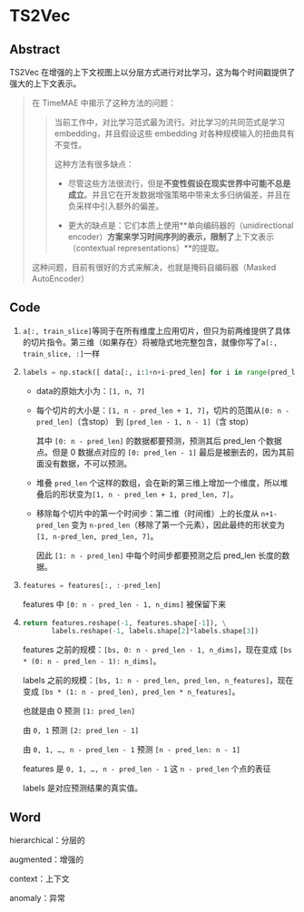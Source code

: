 # TS2Vec

## Abstract

TS2Vec 在增强的上下文视图上以分层方式进行对比学习，这为每个时间戳提供了强大的上下文表示。

> 在 TimeMAE 中揭示了这种方法的问题：
>
> > 当前工作中，对比学习范式最为流行。对比学习的共同范式是学习 embedding，并且假设这些 embedding 对各种规模输入的扭曲具有不变性。
> >
> > 这种方法有很多缺点：
> >
> > - 尽管这些方法很流行，但是**不变性假设在现实世界中可能不总是成立**。并且它在开发数据增强策略中带来太多归纳偏差，并且在负采样中引入额外的偏差。
> >
> > - 更大的缺点是：它们本质上使用**单向编码器的（unidirectional encoder）**方案来学习时间序列的表示，限制了**上下文表示（contextual representations）**的提取。
>
> 这种问题，目前有很好的方式来解决，也就是掩码自编码器（Masked AutoEncoder）



## Code

1. `a[:, train_slice]`等同于在所有维度上应用切片，但只为前两维提供了具体的切片指令。第三维（如果存在）将被隐式地完整包含，就像你写了`a[:, train_slice, :]`一样

2. ```python
   labels = np.stack([ data[:, i:1+n+i-pred_len] for i in range(pred_len)], axis=2)[:, 1:]
   ```

   - data的原始大小为：`[1, n, 7]`

   - 每个切片的大小是：`[1, n - pred_len + 1, 7]`，切片的范围从`[0: n - pred_len]`（含stop） 到 `[pred_len - 1, n - 1]`（含 stop）

     其中 `[0: n - pred_len]` 的数据都要预测，预测其后 pred_len 个数据点。但是 0 数据点对应的 `[0: pred_len - 1]` 最后是被删去的，因为其前面没有数据，不可以预测。

   - 堆叠 `pred_len` 个这样的数组，会在新的第三维上增加一个维度，所以堆叠后的形状变为`[1, n - pred_len + 1, pred_len, 7]`。

   - 移除每个切片中的第一个时间步：第二维（时间维）上的长度从 `n+1-pred_len` 变为 `n-pred_len`（移除了第一个元素），因此最终的形状变为`[1, n-pred_len, pred_len, 7]`。

     因此 `[1: n - pred_len]` 中每个时间步都要预测之后 pred_len 长度的数据。

3. ```python
   features = features[:, :-pred_len]
   ```

   features 中 `[0: n - pred_len - 1, n_dims]` 被保留下来

4. ```python
   return features.reshape(-1, features.shape[-1]), \
          labels.reshape(-1, labels.shape[2]*labels.shape[3])
   ```

   features 之前的规模：`[bs, 0: n - pred_len - 1, n_dims]`，现在变成 `[bs * (0: n - pred_len - 1): n_dims]`。

   labels 之前的规模：`[bs, 1: n - pred_len, pred_len, n_features]`，现在变成 `[bs * (1: n - pred_len), pred_len * n_features]`。

   也就是由 0 预测 `[1: pred_len]`

   由 `0, 1` 预测 `[2: pred_len - 1]`

   由 `0, 1, …, n - pred_len - 1` 预测 `[n - pred_len: n - 1]`

   features 是  `0, 1, …, n - pred_len - 1` 这 `n - pred_len` 个点的表征

   labels 是对应预测结果的真实值。

## Word

hierarchical：分层的

augmented：增强的

context：上下文

anomaly：异常